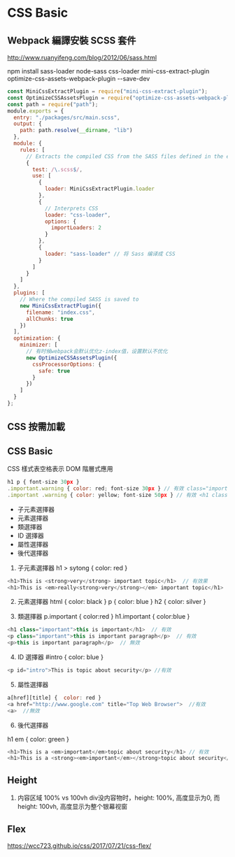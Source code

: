 # CSS Basic

## Webpack 編譯安裝 SCSS 套件
http://www.ruanyifeng.com/blog/2012/06/sass.html  


npm install sass-loader node-sass css-loader mini-css-extract-plugin optimize-css-assets-webpack-plugin --save-dev

```js
const MiniCssExtractPlugin = require("mini-css-extract-plugin");
const OptimizeCSSAssetsPlugin = require("optimize-css-assets-webpack-plugin");
const path = require("path");
module.exports = {
  entry: "./packages/src/main.scss",
  output: {
    path: path.resolve(__dirname, "lib")
  },
  module: {
    rules: [
      // Extracts the compiled CSS from the SASS files defined in the entry
      {
        test: /\.scss$/,
        use: [
          {
            loader: MiniCssExtractPlugin.loader
          },
          {
            // Interprets CSS
            loader: "css-loader",
            options: {
              importLoaders: 2
            }
          },
          {
            loader: "sass-loader" // 将 Sass 编译成 CSS
          }
        ]
      }
    ]
  },
  plugins: [
    // Where the compiled SASS is saved to
    new MiniCssExtractPlugin({
      filename: "index.css",
      allChunks: true
    })
  ],
  optimization: {
    minimizer: [
      // 有时候webpack会默认优化z-index值，设置默认不优化
      new OptimizeCSSAssetsPlugin({
        cssProcessorOptions: {
          safe: true
        }
      })
    ]
  }
};
```

## CSS 按需加載

## CSS Basic

CSS 樣式表空格表示 DOM 階層式應用

```js
h1 p { font-size 30px }
.important.warning { color: red; font-size 30px } // 有效 class="important warning"
.important .warning { color: yellow; font-size 50px } // 有效 <h1 class="important"><p class="warning"></p></h1>
```

- 子元素選擇器
- 元素選擇器
- 類選擇器
- ID 選擇器
- 屬性選擇器
- 後代選擇器

1. 子元素選擇器
   h1 > sytong { color: red }

```js
<h1>This is <strong>very</strong> important topic</h1>  // 有效果
<h1>This is <em>really<strong>very</strong></em> important topic</h1>   // 無效果
```

2. 元素選擇器
   html { color: black }
   p { color: blue }
   h2 { color: silver }

3. 類選擇器
   p.important { color:red }
   h1.important { color:blue }

```js
<h1 class="important">this is important</h1>  // 有效
<p class="important">this is important paragraph</p>  // 有效
<p>this is important paragraph</p>  // 無效
```

4. ID 選擇器
   #intro { color: blue }

```js
<p id="intro">This is topic about security</p> //有效
```

5. 屬性選擇器

```js
a[href][title] {  color: red }
<a href="http://www.google.com" title="Top Web Browser">  //有效
<a>  //無效
```

6. 後代選擇器

h1 em { color: green }

```js
<h1>This is a <em>important</em>topic about security</h1> // 有效
<h1>This is a <strong><em>important</em></strong>topic about security</h1>  // 有效
```

## Height
1. 内容区域
100% vs 100vh
div没内容物时，height: 100%, 高度显示为0, 而height: 100vh, 高度显示为整个银幕视窗

## Flex  
https://wcc723.github.io/css/2017/07/21/css-flex/  